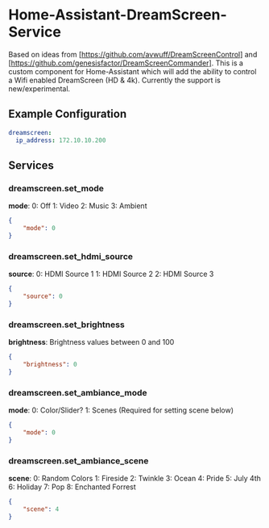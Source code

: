 # Home-Assistant-DreamScreen-Service
Based on ideas from [https://github.com/avwuff/DreamScreenControl] and [https://github.com/genesisfactor/DreamScreenCommander].  This is a custom component for Home-Assistant which will add the ability to control a Wifi enabled DreamScreen (HD & 4k).  Currently the support is new/experimental.

## Example Configuration
```yaml
dreamscreen:
  ip_address: 172.10.10.200
```

## Services
### dreamscreen.set_mode
**mode**:
0: Off
1: Video
2: Music
3: Ambient
```json
{
    "mode": 0
}
```
### dreamscreen.set_hdmi_source
**source**:
0: HDMI Source 1
1: HDMI Source 2
2: HDMI Source 3
```json
{
    "source": 0
}
```
### dreamscreen.set_brightness
**brightness**: Brightness values between 0 and 100
```json
{
    "brightness": 0
}
```
### dreamscreen.set_ambiance_mode
**mode**:
0: Color/Slider?
1: Scenes (Required for setting scene below)
```json
{
    "mode": 0
}
```
### dreamscreen.set_ambiance_scene
**scene**:
0: Random Colors
1: Fireside
2: Twinkle
3: Ocean
4: Pride
5: July 4th
6: Holiday
7: Pop
8: Enchanted Forrest
```json
{
    "scene": 4
}
```